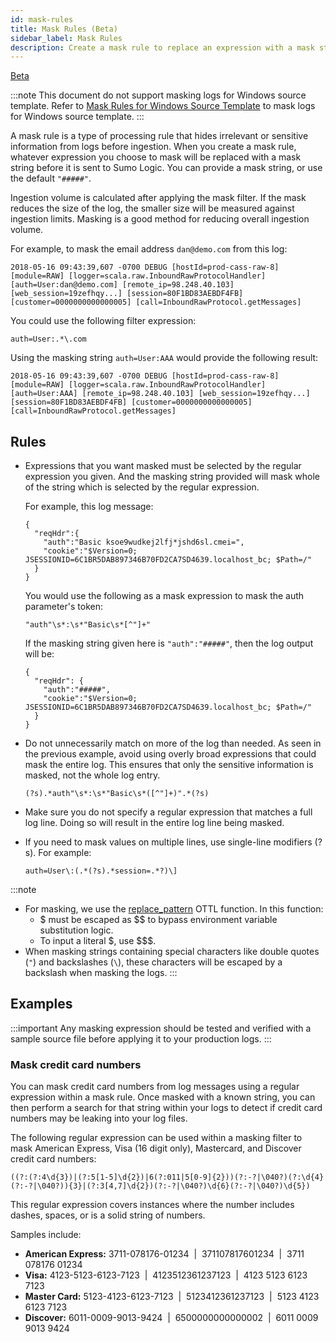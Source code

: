 ```yaml
---
id: mask-rules
title: Mask Rules (Beta)
sidebar_label: Mask Rules
description: Create a mask rule to replace an expression with a mask string.
---
```

<head>
  <meta name="robots" content="noindex" />
</head>

<p><a href="/docs/beta"><span className="beta">Beta</span></a></p>

:::note
This document do not support masking logs for Windows source template. Refer to [Mask Rules for Windows Source Template](mask-rules-windows.md) to mask logs for Windows source template.
:::

A mask rule is a type of processing rule that hides irrelevant or sensitive information from logs before ingestion. When you create a mask rule, whatever expression you choose to mask will be replaced with a mask string before it is sent to Sumo Logic. You can provide a mask string, or use the default `"#####"`.

Ingestion volume is calculated after applying the mask filter. If the mask reduces the size of the log, the smaller size will be measured against ingestion limits. Masking is a good method for reducing overall ingestion volume.

For example, to mask the email address `dan@demo.com` from this log:

```
2018-05-16 09:43:39,607 -0700 DEBUG [hostId=prod-cass-raw-8] [module=RAW] [logger=scala.raw.InboundRawProtocolHandler] [auth=User:dan@demo.com] [remote_ip=98.248.40.103] [web_session=19zefhqy...] [session=80F1BD83AEBDF4FB] [customer=0000000000000005] [call=InboundRawProtocol.getMessages]
```

You could use the following filter expression:

```
auth=User:.*\.com
```

Using the masking string `auth=User:AAA` would provide the following result:

```
2018-05-16 09:43:39,607 -0700 DEBUG [hostId=prod-cass-raw-8] [module=RAW] [logger=scala.raw.InboundRawProtocolHandler] [auth=User:AAA] [remote_ip=98.248.40.103] [web_session=19zefhqy...] [session=80F1BD83AEBDF4FB] [customer=0000000000000005] [call=InboundRawProtocol.getMessages]
```

## Rules

* Expressions that you want masked must be selected by the regular expression you given. And the masking string provided will mask whole of the string which is selected by the regular expression.

    For example, this log message:

    ```
    {
      "reqHdr":{
        "auth":"Basic ksoe9wudkej2lfj*jshd6sl.cmei=",
        "cookie":"$Version=0; JSESSIONID=6C1BR5DAB897346B70FD2CA7SD4639.localhost_bc; $Path=/"
      }
    }
    ```

    You would use the following as a mask expression to mask the auth parameter's token:

    ```
    "auth"\s*:\s*"Basic\s*[^"]+"
    ```
    
    If the masking string given here is `"auth":"#####"`, then the log output will be: 

    ```
    {
      "reqHdr": {
        "auth":"#####",
        "cookie":"$Version=0; JSESSIONID=6C1BR5DAB897346B70FD2CA7SD4639.localhost_bc; $Path=/"
      }
    }
    ```

* Do not unnecessarily match on more of the log than needed. As seen in the previous example, avoid using overly broad expressions that could mask the entire log. This ensures that only the sensitive information is masked, not the whole log entry.

    ```
    (?s).*auth"\s*:\s*"Basic\s*([^"]+)".*(?s)
    ```

* Make sure you do not specify a regular expression that matches a full log line. Doing so will result in the entire log line being masked.

* If you need to mask values on multiple lines, use single-line modifiers (?s). For example:

    ```
    auth=User\:(.*(?s).*session=.*?)\]
    ```

:::note 
- For masking, we use the [replace_pattern](https://github.com/open-telemetry/opentelemetry-collector-contrib/blob/main/pkg/ottl/ottlfuncs/README.md#replace_pattern) OTTL function. In this function:
   - $ must be escaped as $$ to bypass environment variable substitution logic.
   - To input a literal $, use $$$.
- When masking strings containing special characters like double quotes (`"`) and backslashes (`\`), these characters will be escaped by a backslash when masking the logs.
:::

## Examples

:::important
Any masking expression should be tested and verified with a sample source file before applying it to your production logs.
:::

### Mask credit card numbers

You can mask credit card numbers from log messages using a regular expression within a mask rule. Once masked with a known string, you can then perform a search for that string within your logs to detect if credit card numbers may be leaking into your log files.

The following regular expression can be used within a masking filter to mask American Express, Visa (16 digit only), Mastercard, and Discover credit card numbers:

```
((?:(?:4\d{3})|(?:5[1-5]\d{2})|6(?:011|5[0-9]{2}))(?:-?|\040?)(?:\d{4}(?:-?|\040?)){3}|(?:3[4,7]\d{2})(?:-?|\040?)\d{6}(?:-?|\040?)\d{5})
```

This regular expression covers instances where the number includes dashes, spaces, or is a solid string of numbers.

Samples include:

* **American Express:** 3711-078176-01234  \|  371107817601234  \|  3711 078176 01234
* **Visa:** 4123-5123-6123-7123  \|  4123512361237123  \|  4123 5123 6123 7123
* **Master Card:** 5123-4123-6123-7123  \|  5123412361237123  \|  5123 4123 6123 7123
* **Discover:** 6011-0009-9013-9424  \|  6500000000000002  \|  6011 0009 9013 9424
